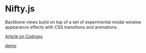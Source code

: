 
Nifty.js
=========
Backbone views build on top of a set of experimental modal window appearance effects with CSS transitions and animations.

[Article on Codrops](http://tympanus.net/codrops/?p=15313)

[demo](http://blashill.com/nifty/)
